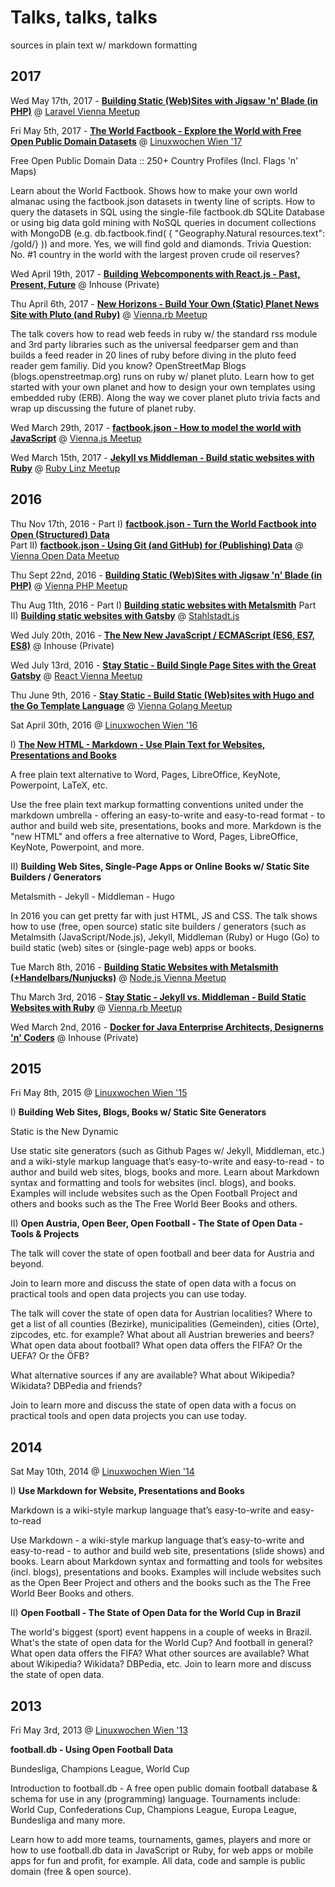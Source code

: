 
# Talks, talks, talks

sources in plain text w/ markdown formatting

## 2017

Wed May 17th, 2017 - 
[**Building Static (Web)Sites with Jigsaw 'n' Blade (in PHP)**](jigsaw.md) 
@ [Laravel Vienna Meetup](https://meetup.com/Laravel-Frameworkers-Vienna/events/237725787)

Fri May 5th, 2017 -
[**The World Factbook - Explore the World with Free Open Public Domain Datasets**](factbook.md) 
@ [Linuxwochen Wien '17](http://www.linuxwochen.at/Wien)

Free Open Public Domain Data :: 250+ Country Profiles (Incl. Flags 'n' Maps)

Learn about the World Factbook. Shows how to make your own world almanac using the factbook.json datasets in twenty line of scripts. 
How to query the datasets in SQL using the single-file factbook.db SQLite Database or using big data gold mining with NoSQL 
queries in document collections with MongoDB 
(e.g. db.factbook.find( { "Geography.Natural resources.text": /gold/} )) and more. 
Yes, we will find gold and diamonds. 
Trivia Question: No. #1 country in the world with the largest proven crude oil reserves?


Wed April 19th, 2017 -
[**Building Webcomponents with React.js - Past, Present, Future**](react.md) 
@ Inhouse (Private)


Thu April 6th, 2017 -
[**New Horizons - Build Your Own (Static) Planet News Site with Pluto (and Ruby)**](planet.md)
@ [Vienna.rb Meetup](https://meetup.com/vienna-rb/events/238794079)

The talk covers how to read web feeds in ruby w/ the standard rss
module and 3rd party libraries such as the universal feedparser gem and
than builds a feed reader in 20 lines of ruby before diving in the
pluto feed reader gem familiy. Did you know? OpenStreetMap Blogs (blogs.openstreetmap.org) runs on
ruby w/ planet pluto. Learn how to get started with your own planet
and how to design your own templates using embedded ruby (ERB).
Along the way we cover planet pluto trivia facts and
wrap up discussing the future of planet ruby.


Wed March 29th, 2017 -
[**factbook.json - How to model the world with JavaScript**](factbook.md)
@ [Vienna.js Meetup](https://meetup.com/viennajs/events/230066469)

Wed March 15th, 2017 -
[**Jekyll vs Middleman  - Build static websites with Ruby**](jekyll_vs_middleman.md)
@ [Ruby Linz Meetup](https://meetup.com/Ruby-User-Group-Linz-RUGL/events/237342046)


## 2016

Thu Nov 17th, 2016 - 
Part I) [**factbook.json - Turn the World Factbook into Open (Structured) Data**](factbook.md)  
Part II) [**factbook.json - Using Git (and GitHub) for (Publishing) Data**](git_for_data.md)
@ [Vienna Open Data Meetup](https://meetup.com/Open-Knowledge-Oesterreich/events/233208866)


Thu Sept 22nd, 2016 -
[**Building Static (Web)Sites with Jigsaw 'n' Blade (in PHP)**](jigsaw.md)
@ [Vienna PHP Meetup](https://meetup.com/viennaphp/events/232763541)

Thu Aug 11th, 2016 -
Part I) [**Building static websites with Metalsmith**](metalsmith2.md)
Part II) [**Building static websites with Gatsby**](gatsby.md)
@ [Stahlstadt.js](https://meetup.com/stahlstadt-js/events/232729094)

Wed July 20th, 2016 -
[**The New New JavaScript / ECMAScript (ES6, ES7, ES8)**](es6.md) @ Inhouse (Private) 

Wed July 13rd, 2016 -
[**Stay Static - Build Single Page Sites with the Great Gatsby**](gatsby.md)
@ [React Vienna Meetup](https://meetup.com/ReactVienna/events/232438531)

Thu June 9th, 2016 -
[**Stay Static - Build Static (Web)sites with Hugo and the Go Template Language**](gohugo.md)
@ [Vienna Golang Meetup](https://meetup.com/Vienna-Golang-Meetup/events/230458823)

Sat April 30th, 2016 @ [Linuxwochen Wien '16](http://www.linuxwochen.at/Wien)

I) [**The New HTML - Markdown - Use Plain Text for Websites, Presentations and Books**](markdown.md)

A free plain text alternative to Word, Pages, LibreOffice, KeyNote, Powerpoint, LaTeX, etc.

Use the free plain text markup formatting conventions united under the markdown umbrella - offering an easy-to-write and 
easy-to-read format - to author and build web site, presentations, books and more. Markdown is the "new HTML" and offers a free alternative to Word, Pages, LibreOffice, KeyNote, Powerpoint, and more.

II) **Building Web Sites, Single-Page Apps or Online Books w/ Static Site Builders / Generators**

Metalsmith - Jekyll - Middleman - Hugo

In 2016 you can get pretty far with just HTML, JS and CSS. The talk shows how to use (free, open source) static site builders / generators (such as Metalmsith (JavaScript/Node.js), Jekyll, Middleman (Ruby) or Hugo (Go) to build static (web) sites or (single-page web) apps or books.

Tue March 8th, 2016 - 
[**Building Static Websites with Metalsmith (+Handelbars/Nunjucks)**](metalsmith2.md)
@ [Node.js Vienna Meetup](https://meetup.com/nodejs-vienna/events/228638709)

Thu March 3rd, 2016 -
[**Stay Static - Jekyll vs. Middleman - Build Static Websites with Ruby**](jekyll_vs_middleman.md)
@ [Vienna.rb Meetup](https://meetup.com/vienna-rb/events/228656812)


Wed March 2nd, 2016 -
[**Docker for Java Enterprise Architects, Designerns 'n' Coders**](docker_java.md) @ Inhouse (Private) 


## 2015

Fri May 8th, 2015 @ [Linuxwochen Wien '15](http://www.linuxwochen.at/Wien)

I) **Building Web Sites, Blogs, Books w/ Static Site Generators**

Static is the New Dynamic

Use static site generators (such as Github Pages w/ Jekyll, Middleman, etc.) and a wiki-style markup language that’s easy-to-write and 
easy-to-read - to author and build web sites, blogs, books and more. 
Learn about Markdown syntax and formatting and tools for websites (incl. blogs), and books. Examples will include websites 
such as the Open Football Project and others and books such as the The Free World Beer Books and others.

II) **Open Austria, Open Beer, Open Football - The State of Open Data - Tools & Projects**

The talk will cover the state of open football and beer data for Austria and beyond. 

Join to learn more and discuss the state of open data with a focus on practical tools and open data projects you can use today.

The talk will cover the state of open data for Austrian localities? Where to get a list of all counties (Bezirke), municipalities (Gemeinden), cities (Orte), zipcodes, etc. for example? 
What about all Austrian breweries and beers? What open data about football? 
What open data offers the FIFA? Or the UEFA? Or the ÖFB?

What alternative sources if any are available? What about Wikipedia? Wikidata? DBPedia and friends?

Join to learn more and discuss the state of open data with a focus on practical tools and open data projects you can use today.


## 2014

Sat May 10th, 2014 @ [Linuxwochen Wien '14](http://www.linuxwochen.at/Wien)

I) **Use Markdown for Website, Presentations and Books**

Markdown is a wiki-style markup language that’s easy-to-write and easy-to-read

Use Markdown - a wiki-style markup language that’s easy-to-write and 
easy-to-read - to author and build web site, presentations (slide shows) and books. Learn about Markdown syntax and formatting and tools for websites (incl. blogs), presentations and books. Examples will include websites such as the Open Beer Project and others and the books such as the The Free World Beer Books and others.

II) **Open Football - The State of Open Data for the World Cup in Brazil**

The world's biggest (sport) event happens in a couple of weeks in Brazil. 
What's the state of open data for the World Cup? And football in general? What open data offers the FIFA? What other sources are available? What about Wikipedia? Wikidata? DBPedia, etc. Join to learn more and discuss the state of open data.


## 2013

Fri May 3rd, 2013 @ [Linuxwochen Wien '13](http://www.linuxwochen.at/Wien)

**football.db - Using Open Football Data**

Bundesliga, Champions League, World Cup

Introduction to football.db - A free open public domain football database & schema for use in any (programming) language. 
Tournaments include: World Cup, Confederations Cup, Champions League, Europa League, Bundesliga and many more.

Learn how to add more teams, tournaments, games, players and more or how to use football.db data in JavaScript or Ruby, 
for web apps or mobile apps for fun and profit, for example. All data, code and sample is public domain (free & open source).


